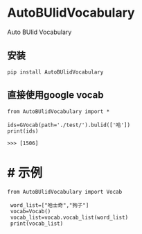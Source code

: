 # AutoBUlidVocabulary
Auto BUlid Vocabulary

## 安装
```
pip install AutoBUlidVocabulary

```


## 直接使用google vocab

```
from AutoBUlidVocabulary import *

ids=GVocab(path='./test/').bulid(['哈'])
print(ids)

>>> [1506]
```

# # 示例
```
from AutoBUlidVocabulary import Vocab

 word_list=["哈士奇","狗子"]
 vocab=Vocab()
 vocab_list=vocab.vocab_list(word_list)
 print(vocab_list)



```
